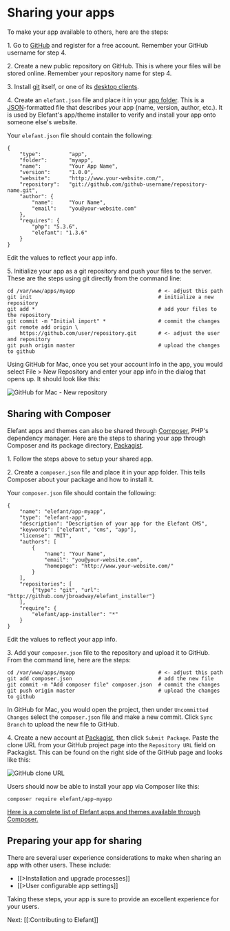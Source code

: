 # Sharing your apps

To make your app available to others, here are the steps:

1\. Go to [GitHub](http://github.com/) and register for a free account. Remember your GitHub username for step 4.

2\. Create a new public repository on GitHub. This is where your files will be stored online. Remember your repository name for step 4.

3\. Install [git](http://git-scm.com/) itself, or one of its [desktop clients](http://git-scm.com/downloads/guis).

4\. Create an `elefant.json` file and place it in your [app folder](/docs/2.0/developers/making-your-own-apps). This is a [JSON](http://en.wikipedia.org/wiki/JSON)-formatted file that describes your app (name, version, author, etc.). It is used by Elefant's app/theme installer to verify and install your app onto someone else's website.

Your `elefant.json` file should contain the following:

~~~
{
    "type":         "app",
    "folder":       "myapp",
    "name":         "Your App Name",
    "version":      "1.0.0",
    "website":      "http://www.your-website.com/",
    "repository":   "git://github.com/github-username/repository-name.git",
    "author": {
        "name":     "Your Name",
        "email":    "you@your-website.com"
    },
    "requires": {
        "php": "5.3.6",
        "elefant": "1.3.6"
    }
}
~~~

Edit the values to reflect your app info.

5\. Initialize your app as a git repository and push your files to the server. These are the steps using git directly from the command line:

~~~
cd /var/www/apps/myapp                           # <- adjust this path
git init                                         # initialize a new repository
git add *                                        # add your files to the repository
git commit -m "Initial import" *                 # commit the changes
git remote add origin \
    https://github.com/user/repository.git       # <- adjust the user and repository
git push origin master                           # upload the changes to github
~~~

Using GitHub for Mac, once you set your account info in the app, you would select File > New Repository and enter your app info in the dialog that opens up. It should look like this:

![GitHub for Mac - New repository](/apps/docs/docs/2.0/pix/github-for-mac-new-repo.png)

## Sharing with Composer

Elefant apps and themes can also be shared through [Composer](http://getcomposer.org/), PHP's dependency manager. Here are the steps to sharing your app through Composer and its package directory, [Packagist](https://packagist.org/).

1\. Follow the steps above to setup your shared app.

2\. Create a `composer.json` file and place it in your app folder. This tells Composer about your package and how to install it.

Your `composer.json` file should contain the following:

~~~
{
    "name": "elefant/app-myapp",
    "type": "elefant-app",
    "description": "Description of your app for the Elefant CMS",
    "keywords": ["elefant", "cms", "app"],
    "license": "MIT",
	"authors": [
		{
			"name": "Your Name",
			"email": "you@your-website.com",
			"homepage": "http://www.your-website.com/"
		}
	],
    "repositories": [
        {"type": "git", "url": "http://github.com/jbroadway/elefant_installer"}
    ],
    "require": {
        "elefant/app-installer": "*"
    }
}
~~~

Edit the values to reflect your app info.

3\. Add your `composer.json` file to the repository and upload it to GitHub. From the command line, here are the steps:

~~~
cd /var/www/apps/myapp                           # <- adjust this path
git add composer.json                            # add the new file
git commit -m "Add composer file" composer.json  # commit the changes
git push origin master                           # upload the changes to github
~~~

In GitHub for Mac, you would open the project, then under `Uncommitted Changes` select the `composer.json` file and make a new commit. Click `Sync Branch` to upload the new file to GitHub.

4\. Create a new account at [Packagist](https://packagist.org/), then click `Submit Package`. Paste the clone URL from your GitHub project page into the `Repository URL` field on Packagist. This can be found on the right side of the GitHub page and looks like this:

![GitHub clone URL](/apps/docs/docs/2.0/pix/github-clone-url.png)

Users should now be able to install your app via Composer like this:

~~~
composer require elefant/app-myapp
~~~

[Here is a complete list of Elefant apps and themes available through Composer.](https://packagist.org/packages/elefant/)

## Preparing your app for sharing

There are several user experience considerations to make when sharing an app with other users. These include:

* [[>Installation and upgrade processes]]
* [[>User configurable app settings]]

Taking these steps, your app is sure to provide an excellent experience for your users.

Next: [[:Contributing to Elefant]]